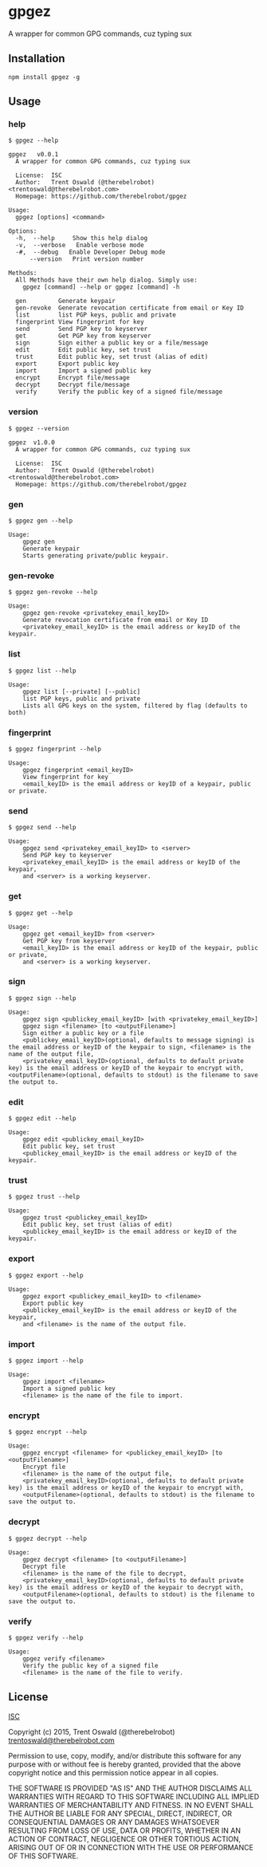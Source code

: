 # gpgez

A wrapper for common GPG commands, cuz typing sux

## Installation

```
npm install gpgez -g
```

## Usage

### help

```
$ gpgez --help

gpgez   v0.0.1
  A wrapper for common GPG commands, cuz typing sux

  License:  ISC
  Author:   Trent Oswald (@therebelrobot) <trentoswald@therebelrobot.com>
  Homepage: https://github.com/therebelrobot/gpgez

Usage:
  gpgez [options] <command>

Options:
  -h,  --help     Show this help dialog
  -v,  --verbose   Enable verbose mode
  -#,  --debug   Enable Developer Debug mode
      --version   Print version number

Methods:
  All Methods have their own help dialog. Simply use:
    gpgez [command] --help or gpgez [command] -h

  gen         Generate keypair
  gen-revoke  Generate revocation certificate from email or Key ID
  list        list PGP keys, public and private
  fingerprint View fingerprint for key
  send        Send PGP key to keyserver
  get         Get PGP key from keyserver
  sign        Sign either a public key or a file/message
  edit        Edit public key, set trust
  trust       Edit public key, set trust (alias of edit)
  export      Export public key
  import      Import a signed public key
  encrypt     Encrypt file/message
  decrypt     Decrypt file/message
  verify      Verify the public key of a signed file/message
```

### version

```
$ gpgez --version

gpgez  v1.0.0
  A wrapper for common GPG commands, cuz typing sux

  License:  ISC
  Author:   Trent Oswald (@therebelrobot) <trentoswald@therebelrobot.com>
  Homepage: https://github.com/therebelrobot/gpgez
```

### gen

```
$ gpgez gen --help

Usage:
	gpgez gen
	Generate keypair
	Starts generating private/public keypair.
```

### gen-revoke

```
$ gpgez gen-revoke --help

Usage:
	gpgez gen-revoke <privatekey_email_keyID>
	Generate revocation certificate from email or Key ID
	<privatekey_email_keyID> is the email address or keyID of the keypair.
```

### list

```
$ gpgez list --help

Usage:
	gpgez list [--private] [--public]
	list PGP keys, public and private
	Lists all GPG keys on the system, filtered by flag (defaults to both)
```

### fingerprint

```
$ gpgez fingerprint --help

Usage:
	gpgez fingerprint <email_keyID>
	View fingerprint for key
	<email_keyID> is the email address or keyID of a keypair, public or private.
```

### send

```
$ gpgez send --help

Usage:
	gpgez send <privatekey_email_keyID> to <server>
	Send PGP key to keyserver
	<privatekey_email_keyID> is the email address or keyID of the keypair,
	and <server> is a working keyserver.
```

### get

```
$ gpgez get --help

Usage:
	gpgez get <email_keyID> from <server>
	Get PGP key from keyserver
	<email_keyID> is the email address or keyID of the keypair, public or private,
	and <server> is a working keyserver.
```

### sign

```
$ gpgez sign --help

Usage:
	gpgez sign <publickey_email_keyID> [with <privatekey_email_keyID>]
	gpgez sign <filename> [to <outputFilename>]
	Sign either a public key or a file
	<publickey_email_keyID>(optional, defaults to message signing) is the email address or keyID of the keypair to sign, <filename> is the name of the output file,
	<privatekey_email_keyID>(optional, defaults to default private key) is the email address or keyID of the keypair to encrypt with, <outputFilename>(optional, defaults to stdout) is the filename to save the output to.
```

### edit

```
$ gpgez edit --help

Usage:
	gpgez edit <publickey_email_keyID>
	Edit public key, set trust
	<publickey_email_keyID> is the email address or keyID of the keypair.
```

### trust

```
$ gpgez trust --help

Usage:
	gpgez trust <publickey_email_keyID>
	Edit public key, set trust (alias of edit)
	<publickey_email_keyID> is the email address or keyID of the keypair.
```

### export

```
$ gpgez export --help

Usage:
	gpgez export <publickey_email_keyID> to <filename>
	Export public key
	<publickey_email_keyID> is the email address or keyID of the keypair,
	and <filename> is the name of the output file.
```

### import

```
$ gpgez import --help

Usage:
	gpgez import <filename>
	Import a signed public key
	<filename> is the name of the file to import.
```

### encrypt

```
$ gpgez encrypt --help

Usage:
	gpgez encrypt <filename> for <publickey_email_keyID> [to <outputFilename>]
	Encrypt file
	<filename> is the name of the output file,
	<privatekey_email_keyID>(optional, defaults to default private key) is the email address or keyID of the keypair to encrypt with,
	<outputFilename>(optional, defaults to stdout) is the filename to save the output to.
```

### decrypt

```
$ gpgez decrypt --help

Usage:
	gpgez decrypt <filename> [to <outputFilename>]
	Decrypt file
	<filename> is the name of the file to decrypt,
	<privatekey_email_keyID>(optional, defaults to default private key) is the email address or keyID of the keypair to decrypt with,
	<outputFilename>(optional, defaults to stdout) is the filename to save the output to.
```

### verify

```
$ gpgez verify --help

Usage:
	gpgez verify <filename>
	Verify the public key of a signed file
	<filename> is the name of the file to verify.
```

## License
[ISC](https://tldrlegal.com/license/-isc-license)

Copyright (c) 2015, Trent Oswald (@therebelrobot) <trentoswald@therebelrobot.com>

Permission to use, copy, modify, and/or distribute this software for any
purpose with or without fee is hereby granted, provided that the above
copyright notice and this permission notice appear in all copies.

THE SOFTWARE IS PROVIDED "AS IS" AND THE AUTHOR DISCLAIMS ALL WARRANTIES
WITH REGARD TO THIS SOFTWARE INCLUDING ALL IMPLIED WARRANTIES OF
MERCHANTABILITY AND FITNESS. IN NO EVENT SHALL THE AUTHOR BE LIABLE FOR ANY
SPECIAL, DIRECT, INDIRECT, OR CONSEQUENTIAL DAMAGES OR ANY DAMAGES
WHATSOEVER RESULTING FROM LOSS OF USE, DATA OR PROFITS, WHETHER IN AN ACTION
OF CONTRACT, NEGLIGENCE OR OTHER TORTIOUS ACTION, ARISING OUT OF OR IN
CONNECTION WITH THE USE OR PERFORMANCE OF THIS SOFTWARE.
